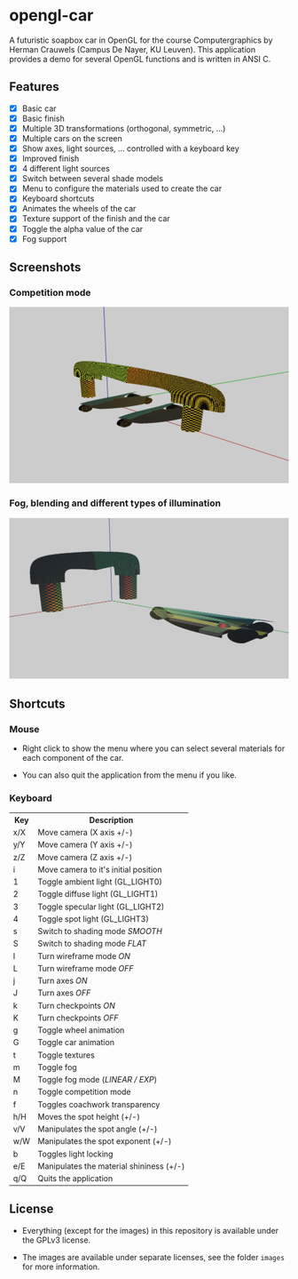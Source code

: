 # opengl-car
A futuristic soapbox car in OpenGL for the course Computergraphics by Herman Crauwels (Campus De Nayer, KU Leuven). This application provides a demo for several OpenGL functions and is written in ANSI C.

## Features
- [x] Basic car
- [x] Basic finish
- [x] Multiple 3D transformations (orthogonal, symmetric, ...)
- [x] Multiple cars on the screen
- [x] Show axes, light sources, ... controlled with a keyboard key
- [x] Improved finish
- [x] 4 different light sources
- [x] Switch between several shade models
- [x] Menu to configure the materials used to create the car
- [x] Keyboard shortcuts
- [x] Animates the wheels of the car
- [x] Texture support of the finish and the car
- [x] Toggle the alpha value of the car
- [x] Fog support

## Screenshots

### Competition mode
![Screenshot 1](./images/screenshot1.png)

### Fog, blending and different types of illumination
![Screenshot 2](./images/screenshot2.png)

## Shortcuts

### Mouse
- Right click to show the menu where you can select several materials for each component of the car.

- You can also quit the application from the menu if you like.

### Keyboard

<table>
    <tr>
        <th>Key</th>
        <th>Description</th>
    </tr>
    <tr>
        <td>x/X</td>
        <td>Move camera (X axis +/-)</td>
    </tr>
    <tr>
        <td>y/Y</td>
        <td>Move camera (Y axis +/-)</td>
    </tr>
    <tr>
        <td>z/Z</td>
        <td>Move camera (Z axis +/-)</td>
    </tr>
    <tr>
        <td>i</td>
        <td>Move camera to it's initial position</td>
    </tr>
    <tr>
        <td>1</td>
        <td>Toggle ambient light (GL_LIGHT0)</td>
    </tr>
    <tr>
        <td>2</td>
        <td>Toggle diffuse light (GL_LIGHT1)</td>
    </tr>
    <tr>
        <td>3</td>
        <td>Toggle specular light (GL_LIGHT2)</td>
    </tr>
    <tr>
        <td>4</td>
        <td>Toggle spot light (GL_LIGHT3)</td>
    </tr>
    <tr>
        <td>s</td>
        <td>Switch to shading mode <i>SMOOTH</i></td>
    </tr>
    <tr>
        <td>S</td>
        <td>Switch to shading mode <i>FLAT</i></td>
    </tr>
    <tr>
        <td>l</td>
        <td>Turn wireframe mode <i>ON</i></td>
    </tr>
    <tr>
        <td>L</td>
        <td>Turn wireframe mode <i>OFF</i></td>
    </tr>
    <tr>
        <td>j</td>
        <td>Turn axes <i>ON</i></td>
    </tr>
    <tr>
        <td>J</td>
        <td>Turn axes <i>OFF</i></td>
    </tr>
    <tr>
        <td>k</td>
        <td>Turn checkpoints <i>ON</i></td>
    </tr>
    <tr>
        <td>K</td>
        <td>Turn checkpoints <i>OFF</i></td>
    </tr>
    <tr>
        <td>g</td>
        <td>Toggle wheel animation</td>
    </tr>
    <tr>
        <td>G</td>
        <td>Toggle car animation</td>
    </tr>
    <tr>
        <td>t</td>
        <td>Toggle textures</td>
    </tr>
    <tr>
        <td>m</td>
        <td>Toggle fog</td>
    </tr>
    <tr>
        <td>M</td>
        <td>Toggle fog mode (<i>LINEAR / EXP</i>)</td>
    </tr>
    <tr>
        <td>n</td>
        <td>Toggle competition mode</td>
    </tr>
    <tr>
        <td>f</td>
        <td>Toggles coachwork transparency</td>
    </tr>
    <tr>
        <td>h/H</td>
        <td>Moves the spot height (+/-)</td>
    </tr>
    <tr>
        <td>v/V</td>
        <td>Manipulates the spot angle (+/-)</td>
    </tr>
    <tr>
        <td>w/W</td>
        <td>Manipulates the spot exponent (+/-)</td>
    </tr>
    <tr>
        <td>b</td>
        <td>Toggles light locking</td>
    </tr>
    <tr>
        <td>e/E</td>
        <td>Manipulates the material shininess (+/-)</td>
    </tr>
    <tr>
        <td>q/Q</td>
        <td>Quits the application</td>
    </tr>
</table>

## License
- Everything (except for the images) in this repository is available under the GPLv3 license.

- The images are available under separate licenses, see the folder `images` for more information.
